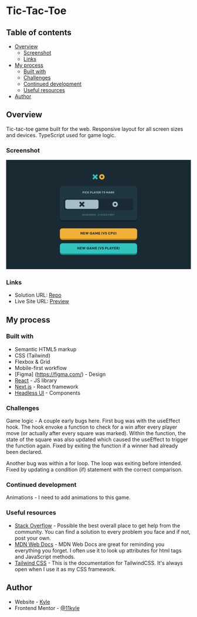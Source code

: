 # Tic-Tac-Toe

## Table of contents

- [Overview](#overview)
  - [Screenshot](#screenshot)
  - [Links](#links)
- [My process](#my-process)
  - [Built with](#built-with)
  - [Challenges](#challenges)
  - [Continued development](#continued-development)
  - [Useful resources](#useful-resources)
- [Author](#author)

## Overview

Tic-tac-toe game built for the web. Responsive layout for all screen sizes and devices. TypeScript used for game logic.

### Screenshot

![](./tic-tac-toe_desktop.png)

### Links

- Solution URL: [Repo](https://github.com/11kyle/tic-tac-toe)
- Live Site URL: [Preview](https://tic-tac-toe-blond-kappa-84.vercel.app/)

## My process

### Built with

- Semantic HTML5 markup
- CSS (Tailwind)
- Flexbox & Grid
- Mobile-first workflow
- [Figma] (https://figma.com/) - Design
- [React](https://reactjs.org/) - JS library
- [Next.js](https://nextjs.org/) - React framework
- [Headless UI](https://headlessui.com/) - Components

### Challenges

Game logic - A couple early bugs here. First bug was with the useEffect hook. The hook envoke a function to check for a win after every player move (or actually after every square was marked). Within the function, the state of the square was also updated which caused the useEffect to trigger the function again. Fixed by exiting the function if a winner had already been declared.

Another bug was within a for loop. The loop was exiting before intended. Fixed by updating a condition (if) statement with the correct comparison.

### Continued development

Animations - I need to add animations to this game.

### Useful resources

- [Stack Overflow](https://www.stackoverflow.com) - Possible the best overall place to get help from the community. You can find a solution to every problem you face and if not, post your own.
- [MDN Web Docs](https://developer.mozilla.org/en-US/) - MDN Web Docs are great for reminding you everything you forget. I often use it to look up attributes for html tags and JavaScript methods.
- [Tailwind CSS](https://www.tailwindcss.com) - This is the documentation for TailwindCSS. It's always open when I use it as my CSS framework.

## Author

- Website - [Kyle](https://11kyle.github.io/my-portfolio/)
- Frontend Mentor - [@11kyle](https://www.frontendmentor.io/profile/11kyle)